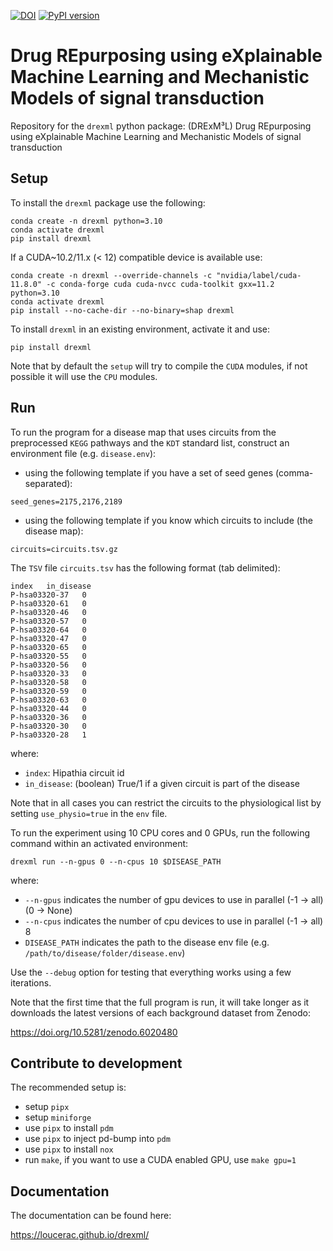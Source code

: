 [![DOI](https://zenodo.org/badge/362395439.svg)](https://zenodo.org/badge/latestdoi/362395439) [![PyPI version](https://badge.fury.io/py/drexml.svg)](https://badge.fury.io/py/drexml)

# Drug REpurposing using eXplainable Machine Learning and Mechanistic Models of signal transduction

Repository for the `drexml` python package: (DRExM³L) Drug REpurposing using eXplainable Machine Learning and Mechanistic Models of signal transduction

## Setup

To install the `drexml` package use the following:

```
conda create -n drexml python=3.10
conda activate drexml
pip install drexml
```

If a CUDA~10.2/11.x (< 12) compatible device is available use:

```
conda create -n drexml --override-channels -c "nvidia/label/cuda-11.8.0" -c conda-forge cuda cuda-nvcc cuda-toolkit gxx=11.2 python=3.10
conda activate drexml
pip install --no-cache-dir --no-binary=shap drexml
```

To install `drexml` in an existing environment, activate it and use:

```
pip install drexml
```

Note that by default the `setup` will try to compile the `CUDA` modules, if not possible it will use the `CPU` modules.

## Run

To run the program for a disease map that uses circuits from the preprocessed `KEGG` pathways and the `KDT` standard list, construct an environment file (e.g. `disease.env`):

- using the following template if you have a set of seed genes (comma-separated):

```
seed_genes=2175,2176,2189
```

- using the following template if you know which circuits to include (the disease map):

```
circuits=circuits.tsv.gz
```

The `TSV` file `circuits.tsv` has the following format (tab delimited):

```
index	in_disease
P-hsa03320-37	0
P-hsa03320-61	0
P-hsa03320-46	0
P-hsa03320-57	0
P-hsa03320-64	0
P-hsa03320-47	0
P-hsa03320-65	0
P-hsa03320-55	0
P-hsa03320-56	0
P-hsa03320-33	0
P-hsa03320-58	0
P-hsa03320-59	0
P-hsa03320-63	0
P-hsa03320-44	0
P-hsa03320-36	0
P-hsa03320-30	0
P-hsa03320-28	1
```

where:

- `index`: Hipathia circuit id
- `in_disease`: (boolean) True/1 if a given circuit is part of the disease

Note that in all cases you can restrict the circuits to the physiological list by setting `use_physio=true` in the `env` file.

To run the experiment using 10 CPU cores and 0 GPUs, run the following command within an activated environment:

```
drexml run --n-gpus 0 --n-cpus 10 $DISEASE_PATH
```

where:

- `--n-gpus` indicates the number of gpu devices to use in parallel (-1 -> all) (0 -> None)
- `--n-cpus` indicates the number of cpu devices to use in parallel (-1 -> all) 8
- `DISEASE_PATH` indicates the path to the disease env file (e.g. `/path/to/disease/folder/disease.env`)

Use the `--debug` option for testing that everything works using a few iterations.

Note that the first time that the full program is run, it will take longer as it downloads the latest versions of each background dataset from Zenodo:

https://doi.org/10.5281/zenodo.6020480

## Contribute to development

The recommended setup is:

- setup `pipx`
- setup `miniforge`
- use `pipx` to install `pdm`
- use `pipx` to inject pd-bump into `pdm`
- use `pipx` to install `nox`
- run `make`, if you want to use a CUDA enabled GPU, use `make gpu=1`

## Documentation

The documentation can be found here:

https://loucerac.github.io/drexml/
